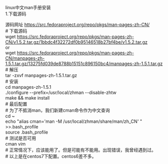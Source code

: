 linux中文man手册安装  
1.下载源码  
  
源码网址 https://src.fedoraproject.org/repo/pkgs/man-pages-zh-CN/  
\# 下载源码  
wget
https://src.fedoraproject.org/repo/pkgs/man-pages-zh-CN/v1.5.2.tar.gz/1bbdc4f32272df0b95146518b27bf4be/v1.5.2.tar.gz  
or  
wget
https://src.fedoraproject.org/repo/pkgs/man-pages-zh-CN/manpages-zh-1.5.1.tar.gz/13275fd039de8788b15151c896150bc4/manpages-zh-1.5.1.tar.gz  
\# 解压  
tar -zxvf manpages-zh-1.5.1.tar.gz  
\# 安装  
cd manpages-zh-1.5.1  
./configure --prefix=/usr/local/zhman --disable-zhtw  
make && make install  
\# 最后配置  
\# 为了不抵消man，我们新建cman命令作为中文查询  
cd \~  
echo "alias cman='man -M /usr/local/zhman/share/man/zh_CN' " \>\>.bash_profile  
source .bash_profile  
\# 测试是否可用  
cman vim  
\# 正常情况下，应该能用了。但是可能有不能用。出现错误，我曾经遇到过。  
\# 以上是在centos7下配置。centos6差不多。
